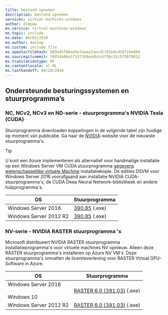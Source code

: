 ```yaml
---
title: bestand opnemen
description: bestand opnemen
services: virtual-machines-windows
author: dlepow
ms.service: virtual-machines-windows
ms.topic: include
ms.date: 04/03/2018
ms.author: danlep
ms.custom: include file
ms.openlocfilehash: 689e45f96ed5e7aaea3aecd1193e9cd58f10e80d
ms.sourcegitcommit: 59914a06e1f337399e4db3c6f3bc15c573079832
ms.translationtype: MT
ms.contentlocale: nl-NL
ms.lasthandoff: 04/20/2018
---
```

## <a name="supported-operating-systems-and-drivers"></a>Ondersteunde besturingssystemen en stuurprogramma’s

### <a name="nc-ncv2-ncv3-and-nd-series---nvidia-tesla-cuda-drivers"></a>NC, NCv2, NCv3 en ND-serie - stuurprogramma's NVIDIA Tesla (CUDA)

Stuurprogramma downloaden koppelingen in de volgende tabel zijn huidige op moment van publicatie. Ga naar de [NVIDIA](http://www.nvidia.com/)-website voor de nieuwste stuurprogramma's.

> [!TIP]
> U kunt een Azure implementeren als alternatief voor handmatige installatie op een Windows Server VM CUDA stuurprogramma [gegevens wetenschappelijke virtuele Machine](../articles/machine-learning/data-science-virtual-machine/overview.md) installatiekopie. De edities DSVM voor Windows Server 2016 voorafgaand aan installatie NVIDIA CUDA-stuurprogramma's, de CUDA Deep Neural Network-bibliotheek en andere hulpprogramma's.


| OS | Stuurprogramma |
| -------- |------------- |
| Windows Server 2016 | [390.85](http://us.download.nvidia.com/Windows/Quadro_Certified/390.85/390.85-tesla-desktop-winserver2016-international.exe) (.exe) |
| Windows Server 2012 R2 | [390.85](http://us.download.nvidia.com/Windows/Quadro_Certified/390.85/390.85-tesla-desktop-winserver2008-2012r2-64bit-international.exe) (.exe) |

### <a name="nv-series---nvidia-grid-drivers"></a>NV-serie - NVIDIA RASTER stuurprogramma 's

Microsoft distribueert NVIDIA RASTER stuurprogramma installatieprogramma's voor virtuele machines NV opnieuw. Alleen deze RASTER stuurprogramma's installeren op Azure NV VM's. Deze stuurprogramma's omvatten de licentieverlening voor RASTER Virtual GPU-Software in Azure.

| OS | Stuurprogramma |
| -------- |------------- |
| Windows Server 2016<br/><br/>Windows 10 | [RASTER 6.0 (391.03)](https://go.microsoft.com/fwlink/?linkid=836843) (.exe) |
| Windows Server 2012 R2 | [RASTER 6.0 (391.03)](https://go.microsoft.com/fwlink/?linkid=836844) (.exe)  |